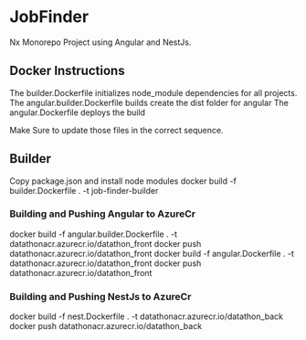 # JobFinder

Nx Monorepo Project using Angular and NestJs.

## Docker Instructions

The builder.Dockerfile initializes node_module dependencies for all projects.
The angular.builder.Dockerfile builds create the dist folder for angular
The angular.Dockerfile deploys the build

Make Sure to update those files in the correct sequence.


## Builder

Copy package.json and install node modules
docker build -f builder.Dockerfile . -t job-finder-builder

### Building and Pushing Angular to AzureCr

docker build -f angular.builder.Dockerfile . -t datathonacr.azurecr.io/datathon_front
docker push datathonacr.azurecr.io/datathon_front
docker build -f angular.Dockerfile . -t datathonacr.azurecr.io/datathon_front
docker push datathonacr.azurecr.io/datathon_front

### Building and Pushing NestJs to AzureCr

docker build -f nest.Dockerfile . -t datathonacr.azurecr.io/datathon_back
docker push datathonacr.azurecr.io/datathon_back